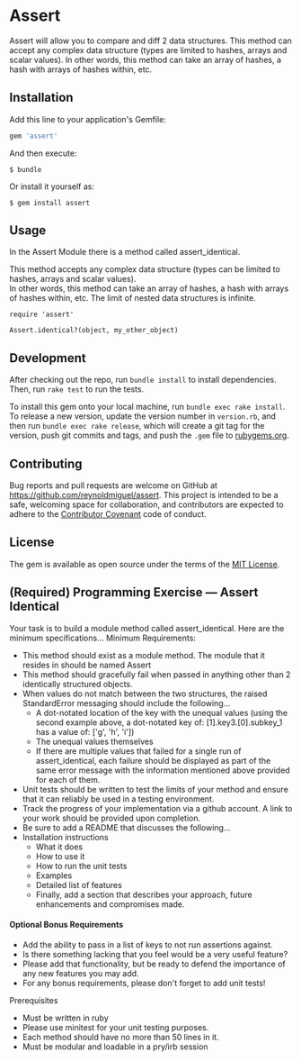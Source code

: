 # Assert

Assert will allow you to compare and diff 2 data structures.  This method can accept any complex data structure (types 
are limited to hashes, arrays and scalar values).  In other words, this method can take an array of hashes, a hash with 
arrays of hashes within, etc.


## Installation

Add this line to your application's Gemfile:

```ruby
gem 'assert'
```

And then execute:

    $ bundle

Or install it yourself as:

    $ gem install assert

## Usage

In the Assert Module there is a method called assert_identical.  

This method accepts any complex data structure (types can be limited to hashes, arrays and scalar values).  
In other words, this method can take an array of hashes, a hash with arrays of hashes within, etc.  The limit of nested 
data structures is infinite.  

```
require 'assert'

Assert.identical?(object, my_other_object)
```

## Development

After checking out the repo, run `bundle install` to install dependencies. 
Then, run `rake test` to run the tests. 

To install this gem onto your local machine, run `bundle exec rake install`. 
To release a new version, update the version number in `version.rb`, and then run `bundle exec rake release`, 
which will create a git tag for the version, push git commits and tags, and push the `.gem` file to 
[rubygems.org](https://rubygems.org).

## Contributing

Bug reports and pull requests are welcome on GitHub at https://github.com/reynoldmiguel/assert. This project is intended
 to be a safe, welcoming space for collaboration, and contributors are expected to adhere to the 
 [Contributor Covenant](http://contributor-covenant.org) code of conduct.


## License

The gem is available as open source under the terms of the [MIT License](http://opensource.org/licenses/MIT).

## (Required) Programming Exercise — Assert Identical
Your task is to build a module method called assert_identical.  Here are the minimum specifications...
Minimum Requirements:

* This method should exist as a module method.  The module that it resides in should be named Assert
* This method should gracefully fail when passed in anything other than 2 identically structured objects.
* When values do not match between the two structures, the raised StandardError messaging should include the following...
  * A dot-notated location of the key with the unequal values (using the second example above, a dot-notated key of: 
  [1].key3.[0].subkey_1 has a value of: ['g', 'h', 'i'])
  * The unequal values themselves
  * If there are multiple values that failed for a single run of assert_identical, each failure should be displayed as part 
of the same error message with the information mentioned above provided for each of them.
* Unit tests should be written to test the limits of your method and ensure that it can reliably be used in a testing environment.
* Track the progress of your implementation via a github account.  A link to your work should be provided upon completion.
* Be sure to add a README that discusses the following...
* Installation instructions 
  * What it does
  * How to use it
  * How to run the unit tests
  * Examples
  * Detailed list of features
  * Finally, add a section that describes your approach, future enhancements and compromises made.

#### Optional Bonus Requirements
* Add the ability to pass in a list of keys to not run assertions against.
* Is there something lacking that you feel would be a very useful feature?  
* Please add that functionality, but be ready to defend the importance of any new features you may add.
* For any bonus requirements, please don't forget to add unit tests!

Prerequisites
* Must be written in ruby
* Please use minitest for your unit testing purposes.
* Each method should have no more than 50 lines in it.
* Must be modular and loadable in a pry/irb session